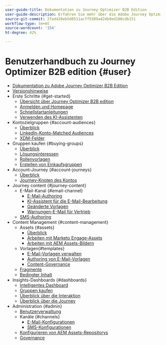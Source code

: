 ```yaml
---
user-guide-title: Dokumentation zu Journey Optimizer B2B Edition
user-guide-description: Erfahren Sie mehr über die Adobe Journey Optimizer B2B Edition und darüber, wie Sie sie verwenden können, um Konto- und Einkaufsgruppen-Journeys mithilfe integrierter generativer KI und branchenführender Automatisierung zu orchestrieren.
source-git-commit: 2fad420eb5d0511acff5509a424b9ed100cdb151
workflow-type: tm+mt
source-wordcount: '154'
ht-degree: 42%

---
```



# Benutzerhandbuch zu Journey Optimizer B2B edition {#user}

+ [Dokumentation zu Adobe Journey Optimizer B2B Edition](guide-overview.md)
+ [Versionshinweise](./release-notes/release-notes.md)
+ Erste Schritte {#get-started}
   + [Übersicht über Journey Optimizer B2B edition](about-journey-optimizer-b2b-edition.md)
   + [Anmelden und Homepage](home-page.md)
   + [Schnellstartanleitungen](./start/get-started.md)
   + [Verwenden des KI-Assistenten](./start/ai-assistant.md)
+ Kontozielgruppen {#account-audiences}
   + [Überblick](./audiences/account-audience-overview.md)
   + [LinkedIn-Konto-Matched Audiences](./data/linkedin-account-matched-audiences.md)
   + [XDM-Felder](./data/field-mapping.md)
+ Gruppen kaufen {#buying-groups}
   + [Überblick](./buying-groups/buying-groups-overview.md)
   + [Lösungsinteressen](./buying-groups/solution-interests.md)
   + [Rollenvorlagen](./buying-groups/buying-groups-role-templates.md)
   + [Erstellen von Einkaufsgruppen](./buying-groups/buying-groups-create.md)
+ Account-Journey {#account-journeys}
   + [Überblick](./journeys/journey-overview.md)
   + [Journey-Knoten des Kontos](./journeys/journey-nodes.md)
+ Journey content {#journey-content}
   + E-Mail-Kanal {#email-channel}
      + [E-Mail-Authoring](./content/email-authoring.md)
      + [KI-Assistent für die E-Mail-Bearbeitung](./content/ai-assistant-emails.md)
      + [Geänderte Vorlagen](./content/email-authoring-governance.md)
      + [Warnungen-E-Mail für Vertrieb](./content/sales-alert-email.md)
   + [SMS-Authoring](./content/sms-authoring.md)
+ Content Management {#content-management}
   + Assets {#assets}
      + [Überblick](./content/assets-overview.md)
      + [Arbeiten mit Marketo Engage-Assets](./content/marketo-engage-design-studio.md)
      + [Arbeiten mit AEM Assets-Bildern](./content/aem-assets.md)
   + Vorlagen{#templates}
      + [E-Mail-Vorlagen verwalten](./content/email-templates.md)
      + [Authoring von E-Mail-Vorlagen](./content/email-template-authoring.md)
      + [Content-Governance](./content/template-content-governance.md)
   + [Fragmente](./content/fragments.md)
   + [Bedingter Inhalt](./content/conditional-content.md)
+ Insights-Dashboards {#dashboards}
   + [Intelligentes Dashboard](./dashboards/intelligent-dashboard.md)
   + [Gruppen kaufen](./dashboards/buying-groups-dashboard.md)
   + [Überblick über die Interaktion](./dashboards/engagement-dashboard.md)
   + [Überblick über die Journey](./dashboards/journeys-dashboard.md)
+ Administration {#admin}
   + [Benutzerverwaltung](./admin/user-management.md)
   + Kanäle {#channels}
      + [E-Mail-Konfigurationen](./admin/configure-channels-emails.md)
      + [SMS-Konfigurationen](./admin/configure-channels-sms.md)
   + [Konfigurieren von AEM Assets-Repositorys](./admin/configure-aem-repositories.md)
   + [Governance](./admin/governance.md)
